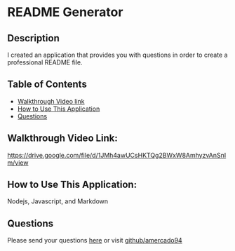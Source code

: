 # README Generator
## Description
I created an application that provides you with questions in order to create a professional README file.
## Table of Contents
* [Walkthrough Video link](#walkthrough-video-link)
* [How to Use This Application](#how-to-use-this-application)
* [Questions](#questions)
## Walkthrough Video Link:
https://drive.google.com/file/d/1JMh4awUCsHKTQg2BWxW8AmhyzvAnSnIm/view
## How to Use This Application:
Nodejs, Javascript, and Markdown
## Questions
Please send your questions [here](mailto:AlfredoMercado1994@gmail.com?subject=[GitHub]%20Dev%20Connect) or visit [github/amercado94](https://github.com/amercado94)
